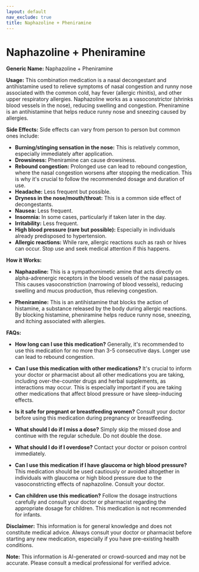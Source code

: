```yaml
---
layout: default
nav_exclude: true
title: Naphazoline + Pheniramine
---
```


# Naphazoline + Pheniramine

**Generic Name:** Naphazoline + Pheniramine

**Usage:**  This combination medication is a nasal decongestant and antihistamine used to relieve symptoms of nasal congestion and runny nose associated with the common cold, hay fever (allergic rhinitis), and other upper respiratory allergies.  Naphazoline works as a vasoconstrictor (shrinks blood vessels in the nose), reducing swelling and congestion. Pheniramine is an antihistamine that helps reduce runny nose and sneezing caused by allergies.

**Side Effects:**  Side effects can vary from person to person but common ones include:

* **Burning/stinging sensation in the nose:** This is relatively common, especially immediately after application.
* **Drowsiness:** Pheniramine can cause drowsiness.
* **Rebound congestion:**  Prolonged use can lead to rebound congestion, where the nasal congestion worsens after stopping the medication. This is why it's crucial to follow the recommended dosage and duration of use.
* **Headache:**  Less frequent but possible.
* **Dryness in the nose/mouth/throat:** This is a common side effect of decongestants.
* **Nausea:**  Less frequent.
* **Insomnia:** In some cases, particularly if taken later in the day.
* **Irritability:**  Less frequent.
* **High blood pressure (rare but possible):** Especially in individuals already predisposed to hypertension.
* **Allergic reactions:** While rare, allergic reactions such as rash or hives can occur.  Stop use and seek medical attention if this happens.


**How it Works:**

* **Naphazoline:** This is a sympathomimetic amine that acts directly on alpha-adrenergic receptors in the blood vessels of the nasal passages.  This causes vasoconstriction (narrowing of blood vessels), reducing swelling and mucus production, thus relieving congestion.

* **Pheniramine:** This is an antihistamine that blocks the action of histamine, a substance released by the body during allergic reactions. By blocking histamine, pheniramine helps reduce runny nose, sneezing, and itching associated with allergies.


**FAQs:**

* **How long can I use this medication?**  Generally, it's recommended to use this medication for no more than 3-5 consecutive days.  Longer use can lead to rebound congestion.

* **Can I use this medication with other medications?**  It's crucial to inform your doctor or pharmacist about all other medications you are taking, including over-the-counter drugs and herbal supplements, as interactions may occur.  This is especially important if you are taking other medications that affect blood pressure or have sleep-inducing effects.

* **Is it safe for pregnant or breastfeeding women?**  Consult your doctor before using this medication during pregnancy or breastfeeding.

* **What should I do if I miss a dose?**  Simply skip the missed dose and continue with the regular schedule. Do not double the dose.

* **What should I do if I overdose?**  Contact your doctor or poison control immediately.

* **Can I use this medication if I have glaucoma or high blood pressure?**  This medication should be used cautiously or avoided altogether in individuals with glaucoma or high blood pressure due to the vasoconstricting effects of naphazoline.  Consult your doctor.

* **Can children use this medication?**  Follow the dosage instructions carefully and consult your doctor or pharmacist regarding the appropriate dosage for children.  This medication is not recommended for infants.

**Disclaimer:** This information is for general knowledge and does not constitute medical advice. Always consult your doctor or pharmacist before starting any new medication, especially if you have pre-existing health conditions.


**Note:** This information is AI-generated or crowd-sourced and may not be accurate. Please consult a medical professional for verified advice.